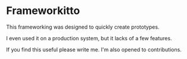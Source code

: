 # Frameworkitto

This frameworking was designed to quickly create prototypes.

I even used it on a production system, but it lacks of a few features.

If you find this useful please write me. I'm also opened to contributions.
